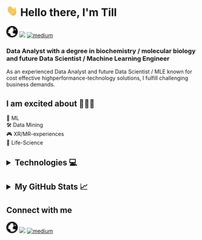 # [<img src="https://raw.githubusercontent.com/ABSphreak/ABSphreak/master/gifs/Hi.gif" width="30px">][website] Hello there, I'm Till
[<img height="30" src="https://raw.githubusercontent.com/iconic/open-iconic/master/svg/globe.svg" />][website]
[<img height="30" src="https://img.shields.io/badge/Linkedin-blue?logo=linkedin" />][linkedin]
[<img height="30" src="https://img.shields.io/badge/Medium-white?logo=medium&logoColor=black" alt="medium"/>][medium]

<!--
**TillMeineke/TillMeineke** is a ✨ _special_ ✨ repository because its `README.md` (this file) appears on your GitHub profile.

Here are some ideas to get you started:

- 🔭 I’m currently working on ...
- 🌱 I’m currently learning ...
- 👯 I’m looking to collaborate on ...
- 🤔 I’m looking for help with ...
- 💬 Ask me about ...
- 📫 How to reach me: ...
- 😄 Pronouns: ...
- ⚡ Fun fact: ...
-->

### Data Analyst with a degree in biochemistry / molecular biology and future Data Scientist / Machine Learning Engineer

As an experienced Data Analyst and future Data Scientist / MLE known for cost effective highperformance-technology solutions, I fulfill challenging business demands.

## I am excited about 👨🏽‍💻

🧠 ML\
🛠️ Data Mining\
🎮 XR/MR-experiences\
🧬 Life-Science

<h2>
 <details>
  <summary>Technologies 💻</summary>
  <br/>
  <img height="30" src="https://img.shields.io/badge/Python-3776AB?style=for-the-badge&logo=python&logoColor=white" alt="Python"/>
  <img height="30" src="https://img.shields.io/badge/pandas-150458?style=for-the-badge&logo=pandas&logoColor=#150458" alt="pandas"/>
  <img height="30" src="https://img.shields.io/badge/NumPy-013243?style=for-the-badge&&logo=numpy&logoColor=#013243" alt="NumPy"/>
  <!-- ! matplolib -->
  <!-- ! seaborn -->
  <img height="30" src="https://img.shields.io/badge/plotly-3F4F75?style=for-the-badge&&logo=plotly&logoColor=#3F4F75" alt="Plotly"/>
  <!-- ! altair -->
  <!-- ! Bokeh -->
  <img height="30" src="https://img.shields.io/badge/scipy-8CAAE6?style=for-the-badge&&logo=scipy&logoColor=white" alt="SciPy"/>
  <img height="30" src="https://img.shields.io/badge/scikit_learn-F7931E?style=for-the-badge&&logo=scikit-learn&logoColor=white" alt="SciPy"/>
  <img height="30" src="https://img.shields.io/badge/TensorFlow-white?style=for-the-badge&&logo=TensorFlow&logoColor=#FF6F00" alt="TensorFlow"/>
  <img height="30" src="https://img.shields.io/badge/Keras-D00000?style=for-the-badge&&logo=Keras&logoColor=white" alt="Keras"/>
  <img height="30" src="https://img.shields.io/badge/PostgreSQL-4169E1?style=for-the-badge&&logo=PostgreSQL&logoColor=white" alt="PostgreSQL"/>
  <!-- ! DBeaver -->
  <img height="30" src="https://img.shields.io/badge/aws-232F3E?style=for-the-badge&&logo=AmazonAWS&logoColor=#232F3E" alt="Amazon AWS"/>
  <img height="30" src="https://img.shields.io/badge/VS_Code-007ACC?style=for-the-badge&&logo=VisualStudioCode&logoColor=#007ACC" alt="Visual Studio Code"/>
  <img height="30" src="https://img.shields.io/badge/Unity-100000?style=for-the-badge&logo=unity&logoColor=white" alt="Unity"/>
  <img height="30" src="https://img.shields.io/badge/Quest2-white?style=for-the-badge&logo=Oculus&logoColor=black" alt="Oculus"/>
    <!-- ! Meta Quest2 -->
  <img height="30" src="https://img.shields.io/badge/Cardboard-grey?style=for-the-badge&logo=GoogleCardboard&logoColor=#FF7143" alt="Google Cardboard"/>
  <img height="30" src="https://img.shields.io/badge/Blender-white?style=for-the-badge&logo=Blender&logoColor=#F5792A" alt="Blender"/>
  <img height="30" src="https://img.shields.io/badge/Tableau-E97627?style=for-the-badge&logo=Tableau&logoColor=white" alt="Tableau"/>
  <img height="30" src="https://img.shields.io/badge/Google_Sheets-34A853?style=for-the-badge&logo=GoogleSheets&logoColor=white" alt="Google Sheets"/>
  <!-- ! UNIX -->
  <img height="30" src="https://img.shields.io/badge/git-%23fc6d26.svg?&style=for-the-badge&logo=git&logoColor=white" alt="Git"/>
  <!-- ! Agile projectmanagement -->
  <!-- ! Teaching -->
  <!-- ! genetic engeneering -->
  <!-- ! CLSM -->
  <!-- ! HPLC -->
  </details>
</h2>

<h2>
 <details>
  <summary>My GitHub Stats 📈</summary>
  </br>
  <p width="100%" align="left">
  <img src="https://github-readme-stats.vercel.app/api/top-langs/?username=TillMeineke&hide=java,html,css&theme=dracula" alt="GitHub Top Languages" align="top"/></p>
   <img src="https://github-readme-stats.vercel.app/api?username=TillMeineke&theme=dracula" alt="GitHub Stats" align="top"/>
 </details>
</h2>

## Connect with me

[<img height="30" src="https://raw.githubusercontent.com/iconic/open-iconic/master/svg/globe.svg" />][website]
[<img height="30" src="https://img.shields.io/badge/Linkedin-blue?logo=linkedin" />][linkedin]
[<img height="30" src="https://img.shields.io/badge/Medium-white?logo=medium&logoColor=black" alt="medium"/>][medium]
 <!-- ? xing -->

[website]: https://tillmeineke.github.io "tillmeineke.github.io"
[linkedin]: https://www.linkedin.com/in/tillmeineke "linkedin.com/in/tillmeineke"
[medium]: https://medium.com/@till.meineke "medium.com/@till.meineke"
